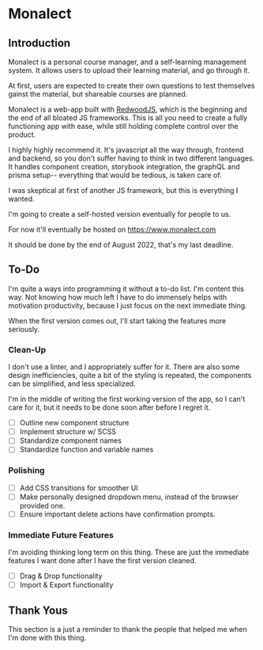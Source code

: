 # Monalect

## Introduction

Monalect is a personal course manager, and a self-learning management system. It allows users to upload their learning material, and go through it.

At first, users are expected to create their own questions to test themselves gainst the material, but shareable courses are planned.

Monalect is a web-app built with [RedwoodJS](https://redwoodjs.com/), which is the beginning and the end of  all bloated JS frameworks. This is all you need to create a fully functioning app with ease, while still holding complete control over the product.

I highly highly recommend it. It's javascript all the way through, frontend and backend, so you don't suffer having to think in two different languages. It handles component creation, storybook integration, the graphQL and prisma setup-- everything that would be tedious, is taken care of.

I was skeptical at first of another JS framework, but this is everything I wanted. 

I'm going to create a self-hosted version eventually for people to us.

For now it'll eventually be hosted on https://www.monalect.com 

It should be done by the end of August 2022, that's my last deadline.

## To-Do

I'm quite a ways into programming it without a to-do list. I'm content this way. Not knowing how much left I have to do immensely helps with motivation productivity, because I just focus on the next immediate thing.

When the first version comes out, I'll start taking the features more seriously.

### Clean-Up

I don't use a linter, and I appropriately suffer for it. There are also some design inefficiencies, quite a bit of the styling is repeated, the components can be simplified, and less specialized.

I'm in the middle of writing the first working version of the app, so I can't care for it, but it needs to be done soon after before I regret it.

+ [ ] Outline new component structure
+ [ ] Implement structure w/ SCSS
+ [ ] Standardize component names
+ [ ] Standardize function and variable names
 
### Polishing 

+ [ ] Add CSS transitions for smoother UI
+ [ ] Make personally designed dropdown menu, instead of the browser provided one.
+ [ ] Ensure important delete actions have confirmation prompts.

### Immediate Future Features

I'm avoiding thinking long term on this thing. These are just the immediate features I want done after I have the first version cleaned.

+ [ ] Drag & Drop functionality 
+ [ ] Import & Export functionality

## Thank Yous

This section is a just a reminder to thank the people that helped me when I'm done with this thing.
